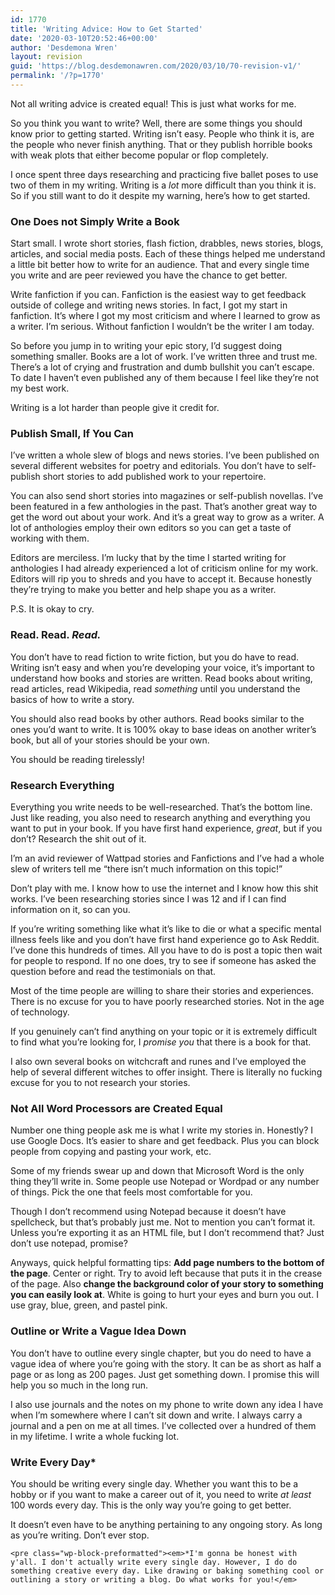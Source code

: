 ```yaml
---
id: 1770
title: 'Writing Advice: How to Get Started'
date: '2020-03-10T20:52:46+00:00'
author: 'Desdemona Wren'
layout: revision
guid: 'https://blog.desdemonawren.com/2020/03/10/70-revision-v1/'
permalink: '/?p=1770'
---
```


Not all writing advice is created equal! This is just what works for me.

So you think you want to write? Well, there are some things you should know prior to getting started. Writing isn’t easy. People who think it is, are the people who never finish anything. That or they publish horrible books with weak plots that either become popular or flop completely.

I once spent three days researching and practicing five ballet poses to use two of them in my writing. Writing is a *lot* more difficult than you think it is. So if you still want to do it despite my warning, here’s how to get started.

### One Does not Simply Write a Book

Start small. I wrote short stories, flash fiction, drabbles, news stories, blogs, articles, and social media posts. Each of these things helped me understand a little bit better how to write for an audience. That and every single time you write and are peer reviewed you have the chance to get better.

Write fanfiction if you can. Fanfiction is the easiest way to get feedback outside of college and writing news stories. In fact, I got my start in fanfiction. It’s where I got my most criticism and where I learned to grow as a writer. I’m serious. Without fanfiction I wouldn’t be the writer I am today.

So before you jump in to writing your epic story, I’d suggest doing something smaller. Books are a lot of work. I’ve written three and trust me. There’s a lot of crying and frustration and dumb bullshit you can’t escape. To date I haven’t even published any of them because I feel like they’re not my best work.

Writing is a lot harder than people give it credit for.

### Publish Small, If You Can

I’ve written a whole slew of blogs and news stories. I’ve been published on several different websites for poetry and editorials. You don’t have to self-publish short stories to add published work to your repertoire.

You can also send short stories into magazines or self-publish novellas. I’ve been featured in a few anthologies in the past. That’s another great way to get the word out about your work. And it’s a great way to grow as a writer. A lot of anthologies employ their own editors so you can get a taste of working with them.

Editors are merciless. I’m lucky that by the time I started writing for anthologies I had already experienced a lot of criticism online for my work. Editors will rip you to shreds and you have to accept it. Because honestly they’re trying to make you better and help shape you as a writer.

P.S. It is okay to cry.

### Read. Read. *Read.* 

You don’t have to read fiction to write fiction, but you do have to read. Writing isn’t easy and when you’re developing your voice, it’s important to understand how books and stories are written. Read books about writing, read articles, read Wikipedia, read *something* until you understand the basics of how to write a story.

You should also read books by other authors. Read books similar to the ones you’d want to write. It is 100% okay to base ideas on another writer’s book, but all of your stories should be your own.

You should be reading tirelessly!

### **Research Everything**

Everything you write needs to be well-researched. That’s the bottom line. Just like reading, you also need to research anything and everything you want to put in your book. If you have first hand experience, *great*, but if you don’t? Research the shit out of it.

I’m an avid reviewer of Wattpad stories and Fanfictions and I’ve had a whole slew of writers tell me “there isn’t much information on this topic!”

Don’t play with me. I know how to use the internet and I know how this shit works. I’ve been researching stories since I was 12 and if I can find information on it, so can you.

If you’re writing something like what it’s like to die or what a specific mental illness feels like and you don’t have first hand experience go to Ask Reddit. I’ve done this hundreds of times. All you have to do is post a topic then wait for people to respond. If no one does, try to see if someone has asked the question before and read the testimonials on that.

Most of the time people are willing to share their stories and experiences. There is no excuse for you to have poorly researched stories. Not in the age of technology.

If you genuinely can’t find anything on your topic or it is extremely difficult to find what you’re looking for, I *promise you* that there is a book for that.

I also own several books on witchcraft and runes and I’ve employed the help of several different witches to offer insight. There is literally no fucking excuse for you to not research your stories.

### Not All Word Processors are Created Equal

Number one thing people ask me is what I write my stories in. Honestly? I use Google Docs. It’s easier to share and get feedback. Plus you can block people from copying and pasting your work, etc.

Some of my friends swear up and down that Microsoft Word is the only thing they’ll write in. Some people use Notepad or Wordpad or any number of things. Pick the one that feels most comfortable for you.

Though I don’t recommend using Notepad because it doesn’t have spellcheck, but that’s probably just me. Not to mention you can’t format it. Unless you’re exporting it as an HTML file, but I don’t recommend that? Just don’t use notepad, promise?

Anyways, quick helpful formatting tips: **Add page numbers to the bottom of the page**. Center or right. Try to avoid left because that puts it in the crease of the page. Also **change the background color of your story to something you can easily look at**. White is going to hurt your eyes and burn you out. I use gray, blue, green, and pastel pink.

### Outline or Write a Vague Idea Down

You don’t have to outline every single chapter, but you do need to have a vague idea of where you’re going with the story. It can be as short as half a page or as long as 200 pages. Just get something down. I promise this will help you so much in the long run.

I also use journals and the notes on my phone to write down any idea I have when I’m somewhere where I can’t sit down and write. I always carry a journal and a pen on me at all times. I’ve collected over a hundred of them in my lifetime. I write a whole fucking lot.

### Write Every Day\*

You should be writing every single day. Whether you want this to be a hobby or if you want to make a career out of it, you need to write *at least* 100 words every day. This is the only way you’re going to get better.

It doesn’t even have to be anything pertaining to any ongoing story. As long as you’re writing. Don’t ever stop.

```
<pre class="wp-block-preformatted"><em>*I'm gonna be honest with y'all. I don't actually write every single day. However, I do do something creative every day. Like drawing or baking something cool or outlining a story or writing a blog. Do what works for you!</em>
```